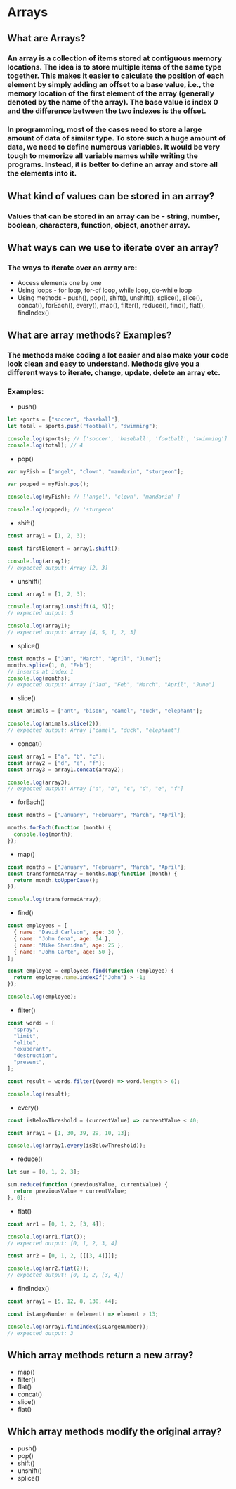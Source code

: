 # Arrays

## What are Arrays?

### An array is a collection of items stored at contiguous memory locations. The idea is to store multiple items of the same type together. This makes it easier to calculate the position of each element by simply adding an offset to a base value, i.e., the memory location of the first element of the array (generally denoted by the name of the array). The base value is index 0 and the difference between the two indexes is the offset.

### In programming, most of the cases need to store a large amount of data of similar type. To store such a huge amount of data, we need to define numerous variables. It would be very tough to memorize all variable names while writing the programs. Instead, it is better to define an array and store all the elements into it.

## What kind of values can be stored in an array?

### Values that can be stored in an array can be - string, number, boolean, characters, function, object, another array.

## What ways can we use to iterate over an array?

### The ways to iterate over an array are:

- Access elements one by one
- Using loops - for loop, for-of loop, while loop, do-while loop
- Using methods - push(), pop(), shift(), unshift(), splice(), slice(), concat(), forEach(), every(), map(), filter(), reduce(), find(), flat(), findIndex()

## What are array methods? Examples?

### The methods make coding a lot easier and also make your code look clean and easy to understand. Methods give you a different ways to iterate, change, update, delete an array etc.

### Examples:

- push()

```javascript
let sports = ["soccer", "baseball"];
let total = sports.push("football", "swimming");

console.log(sports); // ['soccer', 'baseball', 'football', 'swimming']
console.log(total); // 4
```

- pop()

```javascript
var myFish = ["angel", "clown", "mandarin", "sturgeon"];

var popped = myFish.pop();

console.log(myFish); // ['angel', 'clown', 'mandarin' ]

console.log(popped); // 'sturgeon'
```

- shift()

```javascript
const array1 = [1, 2, 3];

const firstElement = array1.shift();

console.log(array1);
// expected output: Array [2, 3]
```

- unshift()

```javascript
const array1 = [1, 2, 3];

console.log(array1.unshift(4, 5));
// expected output: 5

console.log(array1);
// expected output: Array [4, 5, 1, 2, 3]
```

- splice()

```javascript
const months = ["Jan", "March", "April", "June"];
months.splice(1, 0, "Feb");
// inserts at index 1
console.log(months);
// expected output: Array ["Jan", "Feb", "March", "April", "June"]
```

- slice()

```javascript
const animals = ["ant", "bison", "camel", "duck", "elephant"];

console.log(animals.slice(2));
// expected output: Array ["camel", "duck", "elephant"]
```

- concat()

```javascript
const array1 = ["a", "b", "c"];
const array2 = ["d", "e", "f"];
const array3 = array1.concat(array2);

console.log(array3);
// expected output: Array ["a", "b", "c", "d", "e", "f"]
```

- forEach()

```javascript
const months = ["January", "February", "March", "April"];

months.forEach(function (month) {
  console.log(month);
});
```

- map()

```javascript
const months = ["January", "February", "March", "April"];
const transformedArray = months.map(function (month) {
  return month.toUpperCase();
});

console.log(transformedArray);
```

- find()

```javascript
const employees = [
  { name: "David Carlson", age: 30 },
  { name: "John Cena", age: 34 },
  { name: "Mike Sheridan", age: 25 },
  { name: "John Carte", age: 50 },
];

const employee = employees.find(function (employee) {
  return employee.name.indexOf("John") > -1;
});

console.log(employee);
```

- filter()

```javascript
const words = [
  "spray",
  "limit",
  "elite",
  "exuberant",
  "destruction",
  "present",
];

const result = words.filter((word) => word.length > 6);

console.log(result);
```

- every()

```javascript
const isBelowThreshold = (currentValue) => currentValue < 40;

const array1 = [1, 30, 39, 29, 10, 13];

console.log(array1.every(isBelowThreshold));
```

- reduce()

```javascript
let sum = [0, 1, 2, 3];

sum.reduce(function (previousValue, currentValue) {
  return previousValue + currentValue;
}, 0);
```

- flat()

```javascript
const arr1 = [0, 1, 2, [3, 4]];

console.log(arr1.flat());
// expected output: [0, 1, 2, 3, 4]

const arr2 = [0, 1, 2, [[[3, 4]]]];

console.log(arr2.flat(2));
// expected output: [0, 1, 2, [3, 4]]
```

- findIndex()

```javascript
const array1 = [5, 12, 8, 130, 44];

const isLargeNumber = (element) => element > 13;

console.log(array1.findIndex(isLargeNumber));
// expected output: 3
```

## Which array methods return a new array?

- map()
- filter()
- flat()
- concat()
- slice()
- flat()

## Which array methods modify the original array?

- push()
- pop()
- shift()
- unshift()
- splice()
